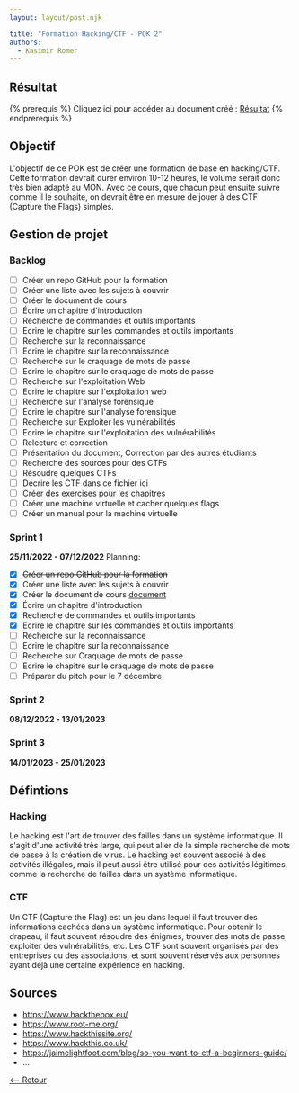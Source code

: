 ```yaml
---
layout: layout/post.njk

title: "Formation Hacking/CTF - POK 2"
authors:
  - Kasimir Romer
---
```


## Résultat
{% prerequis %}
Cliquez ici pour accéder au document créé : [Résultat](./hacking)
{% endprerequis %}

## Objectif
L'objectif de ce POK est de créer une formation de base en hacking/CTF. Cette formation devrait durer environ 10-12 heures, le volume serait donc très bien adapté au MON. Avec ce cours, que chacun peut ensuite suivre comme il le souhaite, on devrait être en mesure de jouer à des CTF (Capture the Flags) simples.

## Gestion de projet
### Backlog
- [ ] Créer un repo GitHub pour la formation
- [ ] Créer une liste avec les sujets à couvrir
- [ ] Créer le document de cours
- [ ] Écrire un chapitre d'introduction
- [ ] Recherche de commandes et outils importants
- [ ] Ecrire le chapitre sur les commandes et outils importants
- [ ] Recherche sur la reconnaissance 
- [ ] Ecrire le chapitre sur la reconnaissance
- [ ] Recherche sur le craquage de mots de passe
- [ ] Ecrire le chapitre sur le craquage de mots de passe
- [ ] Recherche sur l'exploitation Web 
- [ ] Ecrire le chapitre sur l'exploitation web
- [ ] Recherche sur l'analyse forensique
- [ ] Ecrire le chapitre sur l'analyse forensique
- [ ] Recherche sur Exploiter les vulnérabilités
- [ ] Ecrire le chapitre sur l'exploitation des vulnérabilités
- [ ] Relecture et correction
- [ ] Présentation du document, Correction par des autres étudiants
- [ ] Recherche des sources pour des CTFs
- [ ] Résoudre quelques CTFs
- [ ] Décrire les CTF dans ce fichier ici
- [ ] Créer des exercises pour les chapitres
- [ ] Créer une machine virtuelle et cacher quelques flags
- [ ] Créer un manual pour la machine virtuelle

### Sprint 1
**25/11/2022 - 07/12/2022**
Planning:
- [x] ~~Créer un repo GitHub pour la formation~~
- [x] Créer une liste avec les sujets à couvrir
- [x] Créer le document de cours [document](./hacking)
- [x] Écrire un chapitre d'introduction
- [x] Recherche de commandes et outils importants
- [x] Ecrire le chapitre sur les commandes et outils importants
- [ ] Recherche sur la reconnaissance 
- [ ] Ecrire le chapitre sur la reconnaissance
- [ ] Recherche sur Craquage de mots de passe
- [ ] Ecrire le chapitre sur le craquage de mots de passe
- [ ] Préparer du pitch pour le 7 décembre

### Sprint 2
**08/12/2022 - 13/01/2023**

### Sprint 3
**14/01/2023 - 25/01/2023**

## Défintions
### Hacking
Le hacking est l'art de trouver des failles dans un système informatique. Il s'agit d'une activité très large, qui peut aller de la simple recherche de mots de passe à la création de virus. Le hacking est souvent associé à des activités illégales, mais il peut aussi être utilisé pour des activités légitimes, comme la recherche de failles dans un système informatique.

### CTF
Un CTF (Capture the Flag) est un jeu dans lequel il faut trouver des informations cachées dans un système informatique. Pour obtenir le drapeau, il faut souvent résoudre des énigmes, trouver des mots de passe, exploiter des vulnérabilités, etc. Les CTF sont souvent organisés par des entreprises ou des associations, et sont souvent réservés aux personnes ayant déjà une certaine expérience en hacking.

## Sources
- https://www.hackthebox.eu/
- https://www.root-me.org/
- https://www.hackthissite.org/
- https://www.hackthis.co.uk/
- https://jaimelightfoot.com/blog/so-you-want-to-ctf-a-beginners-guide/
- ...

[<-- Retour](../)